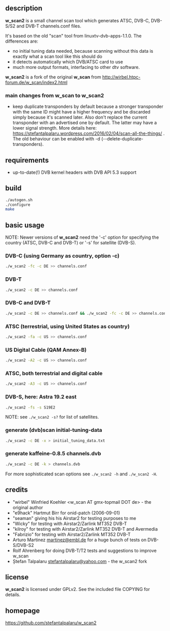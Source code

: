 ## description

**w\_scan2** is a small channel scan tool which generates ATSC, DVB-C, DVB-S/S2 and DVB-T channels.conf files.

It's based on the old "scan" tool from linuxtv-dvb-apps-1.1.0. The differences are:
- no initial tuning data needed, because scanning without this data is exactly
  what a scan tool like this should do
- it detects automatically which DVB/ATSC card to use
- much more output formats, interfacing to other dtv software.

**w\_scan2** is a fork of the original **w\_scan** from http://wirbel.htpc-forum.de/w_scan/index2.html

### main changes from **w\_scan** to **w\_scan2**

- keep duplicate transponders by default because a stronger transponder with
  the same ID might have a higher frequency and be discarded simply because
  it's scanned later. Also don't replace the current transponder with an
  advertised one by default. The latter may have a lower signal strength.
  More details here:
  https://stefantalpalaru.wordpress.com/2016/02/04/scan-all-the-things/ .
  The old behaviour can be enabled with -d (--delete-duplicate-transponders).

## requirements

- up-to-date(!) DVB kernel headers with DVB API 5.3 support

## build

```sh
./autogen.sh
./configure
make
```

## basic usage

NOTE: Newer versions of **w\_scan2** need the '-c' option for specifying the
country (ATSC, DVB-C and DVB-T) or '-s' for satellite (DVB-S).


### DVB-C (using Germany as country, option -c)

```sh
./w_scan2 -fc -c DE >> channels.conf
```

### DVB-T

```sh
./w_scan2 -c DE >> channels.conf
```

### DVB-C and DVB-T

```sh
./w_scan2 -c DE >> channels.conf && ./w_scan2 -fc -c DE >> channels.conf
```

### ATSC (terrestrial, using United States as country)

```sh
./w_scan2 -fa -c US >> channels.conf
```

### US Digital Cable (QAM Annex-B)

```sh
./w_scan2 -A2 -c US >> channels.conf
```

### ATSC, both terrestrial and digital cable

```sh
./w_scan2 -A3 -c US >> channels.conf
```

### DVB-S, here: Astra 19.2 east

```sh
./w_scan2 -fs -s S19E2
```

NOTE: see ```./w_scan2 -s?``` for list of satellites.

### generate (dvb)scan initial-tuning-data

```sh
./w_scan2 -c DE -x > initial_tuning_data.txt
```

### generate kaffeine-0.8.5 channels.dvb

```sh
./w_scan2 -c DE -k > channels.dvb
```

For more sophisticated scan options see ```./w_scan2 -h``` and ```./w_scan2 -H```.

## credits

- "wirbel" Winfried Koehler <w_scan AT gmx-topmail DOT de> - the original author
- "e9hack" Hartmut Birr for onid-patch (2006-09-01)
- "seaman" giving his his Airstar2 for testing purposes to me
- "Wicky" for testing with Airstar2/Zarlink MT352 DVB-T
- "kilroy" for testing with Airstar2/Zarlink MT352 DVB-T and Avermedia
- "Fabrizio" for testing with Airstar2/Zarlink MT352 DVB-T
- Arturo Martinez <martinez@embl.de> for a huge bunch of tests on DVB-S/DVB-S2
- Rolf Ahrenberg for doing DVB-T/T2 tests and suggestions to improve w\_scan
- Ștefan Talpalaru <stefantalpalaru@yahoo.com> - the w\_scan2 fork

## license

**w\_scan2** is licensed under GPLv2. See the included file COPYING for details.

## homepage

https://github.com/stefantalpalaru/w_scan2


